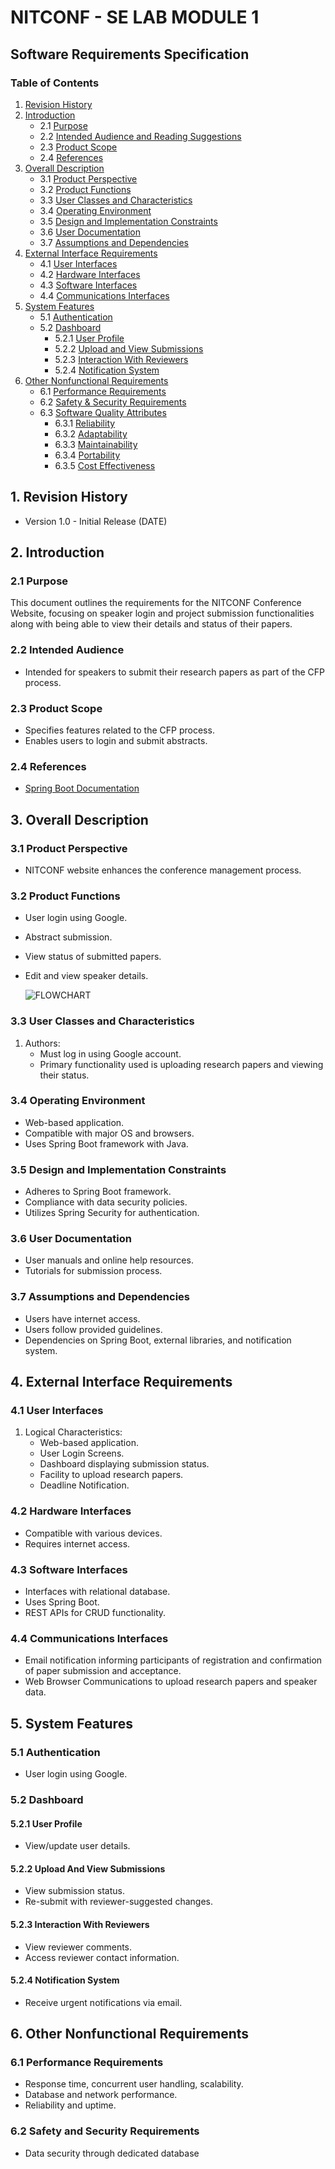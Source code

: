 # NITCONF - SE LAB MODULE 1

## Software Requirements Specification

### Table of Contents
1. [Revision History](#1-revision-history)
2. [Introduction](#2-introduction)
   - 2.1 [Purpose](#21-purpose)
   - 2.2 [Intended Audience and Reading Suggestions](#22-intended-audience-and-reading-suggestions)
   - 2.3 [Product Scope](#23-product-scope)
   - 2.4 [References](#24-references)
3. [Overall Description](#3-overall-description)
   - 3.1 [Product Perspective](#31-product-perspective)
   - 3.2 [Product Functions](#32-product-functions)
   - 3.3 [User Classes and Characteristics](#33-user-classes-and-characteristics)
   - 3.4 [Operating Environment](#34-operating-environment)
   - 3.5 [Design and Implementation Constraints](#35-design-and-implementation-constraints)
   - 3.6 [User Documentation](#36-user-documentation)
   - 3.7 [Assumptions and Dependencies](#37-assumptions-and-dependencies)
4. [External Interface Requirements](#4-external-interface-requirements)
   - 4.1 [User Interfaces](#41-user-interfaces)
   - 4.2 [Hardware Interfaces](#42-hardware-interfaces)
   - 4.3 [Software Interfaces](#43-software-interfaces)
   - 4.4 [Communications Interfaces](#44-communications-interfaces)
5. [System Features](#5-system-features)
   - 5.1 [Authentication](#51-authentication)
   - 5.2 [Dashboard](#52-dashboard)
      - 5.2.1 [User Profile](#521-user-profile)
      - 5.2.2 [Upload and View Submissions](#522-upload-and-view-submissions)
      - 5.2.3 [Interaction With Reviewers](#523-interaction-with-reviewers)
      - 5.2.4 [Notification System](#524-notification-system)
6. [Other Nonfunctional Requirements](#6-other-nonfunctional-requirements)
   - 6.1 [Performance Requirements](#61-performance-requirements)
   - 6.2 [Safety & Security Requirements](#62-safety-and-security-requirements)
   - 6.3 [Software Quality Attributes](#63-software-quality-attributes)
      - 6.3.1 [Reliability](#631-reliability)
      - 6.3.2 [Adaptability](#632-adaptability)
      - 6.3.3 [Maintainability](#633-maintainability)
      - 6.3.4 [Portability](#634-portability)
      - 6.3.5 [Cost Effectiveness](#635-cost-effectiveness)

## 1. Revision History
- Version 1.0 - Initial Release (DATE)

## 2. Introduction
### 2.1 Purpose
This document outlines the requirements for the NITCONF Conference Website, focusing on speaker login and project submission functionalities along with being able to view their details and status of their papers.

### 2.2 Intended Audience
- Intended for speakers to submit their research papers as part of the CFP process.

### 2.3 Product Scope
- Specifies features related to the CFP process.
- Enables users to login and submit abstracts.

### 2.4 References
- [Spring Boot Documentation](https://spring.io/)

## 3. Overall Description
### 3.1 Product Perspective
- NITCONF website enhances the conference management process.

### 3.2 Product Functions
- User login using Google.
- Abstract submission.
- View status of submitted papers.
- Edit and view speaker details.

  ![FLOWCHART](https://github.com/mikasajaeger19/SE_LAB_Team8_NITCONF/blob/main/docs/NITCONF_Flow_Chart.png?raw=true)

### 3.3 User Classes and Characteristics
1. Authors:
   - Must log in using Google account.
   - Primary functionality used is uploading research papers and viewing their status.

### 3.4 Operating Environment
- Web-based application.
- Compatible with major OS and browsers.
- Uses Spring Boot framework with Java.

### 3.5 Design and Implementation Constraints
- Adheres to Spring Boot framework.
- Compliance with data security policies.
- Utilizes Spring Security for authentication.

### 3.6 User Documentation
- User manuals and online help resources.
- Tutorials for submission process.

### 3.7 Assumptions and Dependencies
- Users have internet access.
- Users follow provided guidelines.
- Dependencies on Spring Boot, external libraries, and notification system.

## 4. External Interface Requirements
### 4.1 User Interfaces
1. Logical Characteristics:
   - Web-based application.
   - User Login Screens.
   - Dashboard displaying submission status.
   - Facility to upload research papers.
   - Deadline Notification.

### 4.2 Hardware Interfaces
- Compatible with various devices.
- Requires internet access.

### 4.3 Software Interfaces
- Interfaces with relational database.
- Uses Spring Boot.
- REST APIs for CRUD functionality.

### 4.4 Communications Interfaces
- Email notification informing participants of registration and confirmation of paper submission and acceptance.
- Web Browser Communications to upload research papers and speaker data.

## 5. System Features
### 5.1 Authentication
- User login using Google.

### 5.2 Dashboard
#### 5.2.1 User Profile
- View/update user details.

#### 5.2.2 Upload And View Submissions
- View submission status.
- Re-submit with reviewer-suggested changes.

#### 5.2.3 Interaction With Reviewers
- View reviewer comments.
- Access reviewer contact information.

#### 5.2.4 Notification System
- Receive urgent notifications via email.

## 6. Other Nonfunctional Requirements
### 6.1 Performance Requirements
- Response time, concurrent user handling, scalability.
- Database and network performance.
- Reliability and uptime.

### 6.2 Safety and Security Requirements
- Data security through dedicated database
